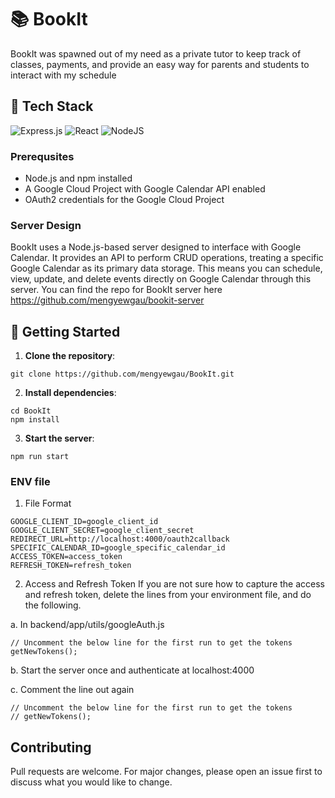 # 📚 BookIt

BookIt was spawned out of my need as a private tutor to keep track of classes, payments, and provide an easy way for parents and students to interact with my schedule

## 🔧 Tech Stack

![Express.js](https://img.shields.io/badge/express.js-%23404d59.svg?style=for-the-badge&logo=express&logoColor=%2361DAFB)
![React](https://img.shields.io/badge/react-%2320232a.svg?style=for-the-badge&logo=react&logoColor=%2361DAFB)
![NodeJS](https://img.shields.io/badge/node.js-6DA55F?style=for-the-badge&logo=node.js&logoColor=white)

### Prerequsites

- Node.js and npm installed
- A Google Cloud Project with Google Calendar API enabled
- OAuth2 credentials for the Google Cloud Project

### Server Design

BookIt uses a Node.js-based server designed to interface with Google Calendar. It provides an API to perform CRUD operations, treating a specific Google Calendar as its primary data storage. This means you can schedule, view, update, and delete events directly on Google Calendar through this server. You can find the repo for BookIt server here https://github.com/mengyewgau/bookit-server

## 🚀 Getting Started

1. **Clone the repository**:

```
git clone https://github.com/mengyewgau/BookIt.git
```

2. **Install dependencies**:

```
cd BookIt
npm install
```

3. **Start the server**:

```
npm run start
```

### ENV file

1. File Format

```
GOOGLE_CLIENT_ID=google_client_id
GOOGLE_CLIENT_SECRET=google_client_secret
REDIRECT_URL=http://localhost:4000/oauth2callback
SPECIFIC_CALENDAR_ID=google_specific_calendar_id
ACCESS_TOKEN=access_token
REFRESH_TOKEN=refresh_token
```

2. Access and Refresh Token
   If you are not sure how to capture the access and refresh token, delete the lines from your environment file, and do the following.

a. In backend/app/utils/googleAuth.js

```
// Uncomment the below line for the first run to get the tokens
getNewTokens();
```

b. Start the server once and authenticate at localhost:4000

c. Comment the line out again

```
// Uncomment the below line for the first run to get the tokens
// getNewTokens();
```

## Contributing

Pull requests are welcome. For major changes, please open an issue first to discuss what you would like to change.
